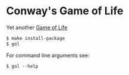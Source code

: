 # Conway's Game of Life

Yet another [Game of Life](https://en.wikipedia.org/wiki/Conway%27s_Game_of_Life)

```bash
$ make install-package
$ gol
```

For command line arguments see:

```
$ gol --help
```
